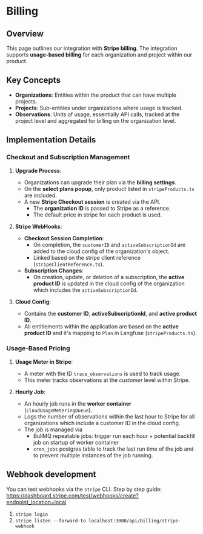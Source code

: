 # Billing

## Overview

This page outlines our integration with **Stripe billing**. The integration supports **usage-based billing** for each organization and project within our product.

## Key Concepts

- **Organizations**: Entities within the product that can have multiple projects.
- **Projects**: Sub-entities under organizations where usage is tracked.
- **Observations**: Units of usage, essentially API calls, tracked at the project level and aggregated for billing on the organization level.

## Implementation Details

### Checkout and Subscription Management

1. **Upgrade Process**:

   - Organizations can upgrade their plan via the **billing settings**.
   - On the **select plans popup**, only product listed in `stripeProducts.ts` are included.
   - A new **Stripe Checkout session** is created via the API.
     - The **organization ID** is passed to Stripe as a reference.
     - The default price in stripe for each product is used.

2. **Stripe WebHooks**:

   - **Checkout Session Completion**:
     - On completion, the `customerID` and `activeSubscriptionId` are added to the cloud config of the organization's object.
     - Linked based on the stripe client reference (`stripeClientReference.ts`).
   - **Subscription Changes**:
     - On creation, update, or deletion of a subscription, the **active product ID** is updated in the cloud config of the organization which includes the `activeSubscriptionId`.

3. **Cloud Config**:
   - Contains the **customer ID**, **activeSubscriptionId**, and **active product ID**.
   - All entitlements within the application are based on the **active product ID** and it's mapping to `Plan` in Langfuse (`stripeProducts.ts`).

### Usage-Based Pricing

1. **Usage Meter in Stripe**:

   - A meter with the ID `trace_observations` is used to track usage.
   - This meter tracks observations at the _customer_ level within Stripe.

2. **Hourly Job**:

   - An hourly job runs in the **worker container** (`cloudUsageMeteringQueue`).
   - Logs the number of observations within the last hour to Stripe for all organizations which include a customer ID in the cloud config.
   - The job is managed via
     - BullMQ repeatable jobs: trigger run each hour + potential backfill job on startup of worker container
     - `cron_jobs` postgres table to track the last run time of the job and to prevent multiple instances of the job running.

## Webhook development

You can test webhooks via the `stripe` CLI. Step by step guide: https://dashboard.stripe.com/test/webhooks/create?endpoint_location=local

1. `stripe login`
2. `stripe listen --forward-to localhost:3000/api/billing/stripe-webhook`
